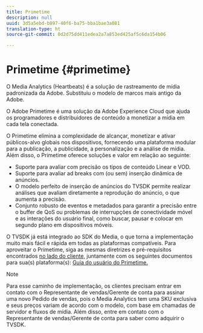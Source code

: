```yaml
---
title: Primetime
description: null
uuid: 3d5a5ebd-b897-40f6-ba75-bba1bae3a081
translation-type: ht
source-git-commit: 0d2d75dd411edea2a7a853ed425af5c6da154b06

---
```



# Primetime {#primetime}

O Media Analytics (Heartbeats) é a solução de rastreamento de mídia padronizada da Adobe. Substituiu o modelo de marcos mais antigo da Adobe.

O Adobe Primetime é uma solução da Adobe Experience Cloud que ajuda os programadores e distribuidores de conteúdo a monetizar a mídia em cada tela conectada.

O Primetime elimina a complexidade de alcançar, monetizar e ativar públicos-alvo globais nos dispositivos, fornecendo uma plataforma modular para a publicação, a publicidade, a personalização e a análise de mídia. Além disso, o Primetime oferece soluções e valor em relação ao seguinte:

* Suporte para avaliar com precisão os tipos de conteúdo Linear e VOD.
* Suporte para avaliar ad breaks com (ou sem) inserção dinâmica de anúncios.
* O modelo perfeito de inserção de anúncios do TVSDK permite realizar análises que avaliam diretamente a reprodução do anúncio, o que aumenta a precisão.
* Conjunto robusto de eventos e metadados para garantir a precisão entre o buffer de QoS ou problemas de interrupções de conectividade móvel e as interações do usuário final, como buscar, pausar e colocar em segundo plano em dispositivos móveis.
<!--
* Integrated support for Nielsen DTVR (linear) with ID3 metadata and DCR with CMS metadata.
-->

O TVSDK já está integrado ao SDK do Media, o que torna a implementação muito mais fácil e rápida em todas as plataformas compatíveis. <!--Primetime also supports the partnership with Nielsen.--> Para aproveitar o Primetime, siga as mesmas diretrizes e pré-requisitos encontrados [no lado do cliente,](/help/intro-to-ava/implementation-paths/client-side-path.md) juntamente com os seguintes documentos para sua(s) plataforma(s): [Guia do usuário do Primetime.](https://helpx.adobe.com/br/primetime/user-guide.html)

>[!NOTE]
>
>Para esse caminho de implementação, os clientes precisam entrar em contato com o Representante de vendas/Gerente de conta para assinar uma novo Pedido de vendas, pois o Media Analytics tem uma SKU exclusiva e seus preços variam de acordo com o modelo, com base em chamadas de servidor e fluxos de mídia. Além disso, entre em contato com o Representante de vendas/Gerente de conta para saber como adquirir o TVSDK.
